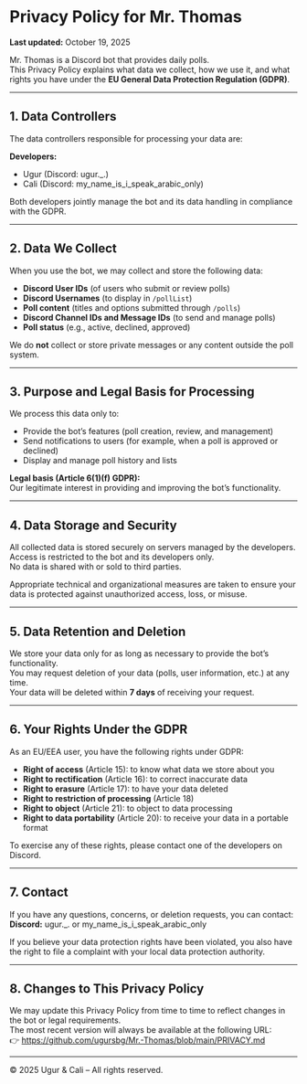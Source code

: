 # **Privacy Policy for Mr. Thomas**

**Last updated:** October 19, 2025  

Mr. Thomas is a Discord bot that provides daily polls.  
This Privacy Policy explains what data we collect, how we use it, and what rights you have under the **EU General Data Protection Regulation (GDPR)**.

---

## **1. Data Controllers**

The data controllers responsible for processing your data are:  

**Developers:**  
- Ugur (Discord: ugur._.)  
- Cali (Discord: my_name_is_i_speak_arabic_only)  

Both developers jointly manage the bot and its data handling in compliance with the GDPR.

---

## **2. Data We Collect**

When you use the bot, we may collect and store the following data:

- **Discord User IDs** (of users who submit or review polls)  
- **Discord Usernames** (to display in `/pollList`)  
- **Poll content** (titles and options submitted through `/polls`)  
- **Discord Channel IDs and Message IDs** (to send and manage polls)  
- **Poll status** (e.g., active, declined, approved)

We do **not** collect or store private messages or any content outside the poll system.

---

## **3. Purpose and Legal Basis for Processing**

We process this data only to:

- Provide the bot’s features (poll creation, review, and management)  
- Send notifications to users (for example, when a poll is approved or declined)  
- Display and manage poll history and lists  

**Legal basis (Article 6(1)(f) GDPR):**  
Our legitimate interest in providing and improving the bot’s functionality.

---

## **4. Data Storage and Security**

All collected data is stored securely on servers managed by the developers.  
Access is restricted to the bot and its developers only.  
No data is shared with or sold to third parties.  

Appropriate technical and organizational measures are taken to ensure your data is protected against unauthorized access, loss, or misuse.

---

## **5. Data Retention and Deletion**

We store your data only for as long as necessary to provide the bot’s functionality.  
You may request deletion of your data (polls, user information, etc.) at any time.  
Your data will be deleted within **7 days** of receiving your request.  

---

## **6. Your Rights Under the GDPR**

As an EU/EEA user, you have the following rights under GDPR:

- **Right of access** (Article 15): to know what data we store about you  
- **Right to rectification** (Article 16): to correct inaccurate data  
- **Right to erasure** (Article 17): to have your data deleted  
- **Right to restriction of processing** (Article 18)  
- **Right to object** (Article 21): to object to data processing  
- **Right to data portability** (Article 20): to receive your data in a portable format  

To exercise any of these rights, please contact one of the developers on Discord.

---

## **7. Contact**

If you have any questions, concerns, or deletion requests, you can contact:  
**Discord:** ugur._. or my_name_is_i_speak_arabic_only  

If you believe your data protection rights have been violated, you also have the right to file a complaint with your local data protection authority.

---

## **8. Changes to This Privacy Policy**

We may update this Privacy Policy from time to time to reflect changes in the bot or legal requirements.  
The most recent version will always be available at the following URL:  
👉 https://github.com/ugursbg/Mr.-Thomas/blob/main/PRIVACY.md  

---

© 2025 Ugur & Cali – All rights reserved.